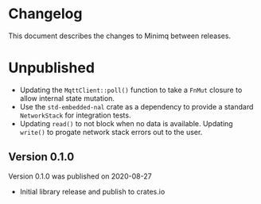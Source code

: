# Changelog

This document describes the changes to Minimq between releases.

# Unpublished
* Updating the `MqttClient::poll()` function to take a `FnMut` closure to allow internal state
  mutation.
* Use the `std-embedded-nal` crate as a dependency to provide a standard `NetworkStack` for
  integration tests.
* Updating `read()` to not block when no data is available. Updating `write()` to progate network
  stack errors out to the user.

## Version 0.1.0
Version 0.1.0 was published on 2020-08-27

* Initial library release and publish to crates.io
